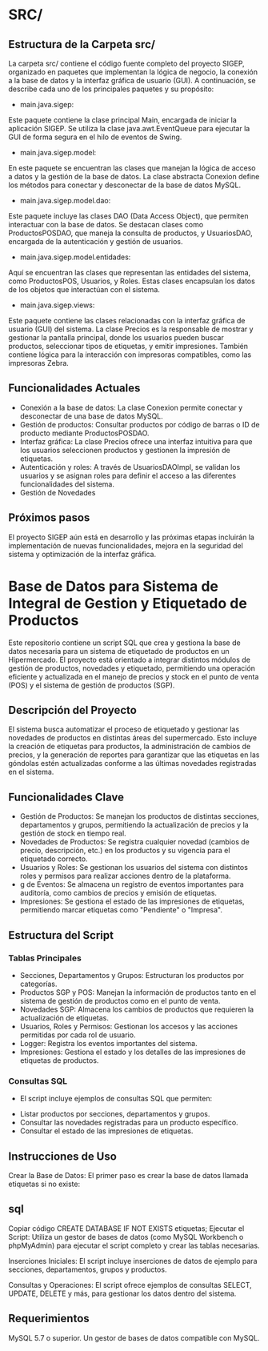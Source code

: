 # SRC/  

## Estructura de la Carpeta src/
La carpeta src/ contiene el código fuente completo del proyecto SIGEP, organizado en paquetes que implementan la lógica de negocio, la conexión a la base de datos y la interfaz gráfica de usuario (GUI). A continuación, se describe cada uno de los principales paquetes y su propósito:

- main.java.sigep:

Este paquete contiene la clase principal Main, encargada de iniciar la aplicación SIGEP. Se utiliza la clase java.awt.EventQueue para ejecutar la GUI de forma segura en el hilo de eventos de Swing.

- main.java.sigep.model:

En este paquete se encuentran las clases que manejan la lógica de acceso a datos y la gestión de la base de datos. La clase abstracta Conexion define los métodos para conectar y desconectar de la base de datos MySQL.

- main.java.sigep.model.dao:

Este paquete incluye las clases DAO (Data Access Object), que permiten interactuar con la base de datos. Se destacan clases como ProductosPOSDAO, que maneja la consulta de productos, y UsuariosDAO, encargada de la autenticación y gestión de usuarios.

- main.java.sigep.model.entidades:

Aquí se encuentran las clases que representan las entidades del sistema, como ProductosPOS, Usuarios, y Roles. Estas clases encapsulan los datos de los objetos que interactúan con el sistema.

- main.java.sigep.views:

Este paquete contiene las clases relacionadas con la interfaz gráfica de usuario (GUI) del sistema. La clase Precios es la responsable de mostrar y gestionar la pantalla principal, donde los usuarios pueden buscar productos, seleccionar tipos de etiquetas, y emitir impresiones. También contiene lógica para la interacción con impresoras compatibles, como las impresoras Zebra.

## Funcionalidades Actuales
- Conexión a la base de datos: La clase Conexion permite conectar y desconectar de una base de datos MySQL.
- Gestión de productos: Consultar productos por código de barras o ID de producto mediante ProductosPOSDAO.
- Interfaz gráfica: La clase Precios ofrece una interfaz intuitiva para que los usuarios seleccionen productos y gestionen la impresión de etiquetas.
- Autenticación y roles: A través de UsuariosDAOImpl, se validan los usuarios y se asignan roles para definir el acceso a las diferentes funcionalidades del sistema.
- Gestión de Novedades

## Próximos pasos
El proyecto SIGEP aún está en desarrollo y las próximas etapas incluirán la implementación de nuevas funcionalidades, mejora en la seguridad del sistema y optimización de la interfaz gráfica.



# Base de Datos para Sistema de Integral de Gestion y Etiquetado de Productos

Este repositorio contiene un script SQL que crea y gestiona la base de datos necesaria para un sistema de etiquetado de productos en un Hipermercado. El proyecto está orientado a integrar distintos módulos de gestión de productos, novedades y etiquetado, permitiendo una operación eficiente y actualizada en el manejo de precios y stock en el punto de venta (POS) y el sistema de gestión de productos (SGP).

## Descripción del Proyecto
El sistema busca automatizar el proceso de etiquetado y gestionar las novedades de productos en distintas áreas del supermercado. Esto incluye la creación de etiquetas para productos, la administración de cambios de precios, y la generación de reportes para garantizar que las etiquetas en las góndolas estén actualizadas conforme a las últimas novedades registradas en el sistema.

## Funcionalidades Clave
- Gestión de Productos: Se manejan los productos de distintas secciones, departamentos y grupos, permitiendo la actualización de precios y la gestión de stock en tiempo real.
- Novedades de Productos: Se registra cualquier novedad (cambios de precio, descripción, etc.) en los productos y su vigencia para el etiquetado correcto.
- Usuarios y Roles: Se gestionan los usuarios del sistema con distintos roles y permisos para realizar acciones dentro de la plataforma.
- g de Eventos: Se almacena un registro de eventos importantes para auditoría, como cambios de precios y emisión de etiquetas.
- Impresiones: Se gestiona el estado de las impresiones de etiquetas, permitiendo marcar etiquetas como "Pendiente" o "Impresa".
## Estructura del Script
### Tablas Principales 
- Secciones, Departamentos y Grupos: Estructuran los productos por categorías.
- Productos SGP y POS: Manejan la información de productos tanto en el sistema de gestión de productos como en el punto de venta.
- Novedades SGP: Almacena los cambios de productos que requieren la actualización de etiquetas.
- Usuarios, Roles y Permisos: Gestionan los accesos y las acciones permitidas por cada rol de usuario.
- Logger: Registra los eventos importantes del sistema.
- Impresiones: Gestiona el estado y los detalles de las impresiones de etiquetas de productos.
### Consultas SQL

* El script incluye ejemplos de consultas SQL que permiten: 

- Listar productos por secciones, departamentos y grupos.
- Consultar las novedades registradas para un producto específico.
- Consultar el estado de las impresiones de etiquetas.

## Instrucciones de Uso
Crear la Base de Datos: El primer paso es crear la base de datos llamada etiquetas si no existe:

## sql 
Copiar código
CREATE DATABASE IF NOT EXISTS etiquetas;
Ejecutar el Script: Utiliza un gestor de bases de datos (como MySQL Workbench o phpMyAdmin) para ejecutar el script completo y crear las tablas necesarias.

Inserciones Iniciales: El script incluye inserciones de datos de ejemplo para secciones, departamentos, grupos y productos.

Consultas y Operaciones: El script ofrece ejemplos de consultas SELECT, UPDATE, DELETE y más, para gestionar los datos dentro del sistema.

## Requerimientos
MySQL 5.7 o superior.
Un gestor de bases de datos compatible con MySQL.

